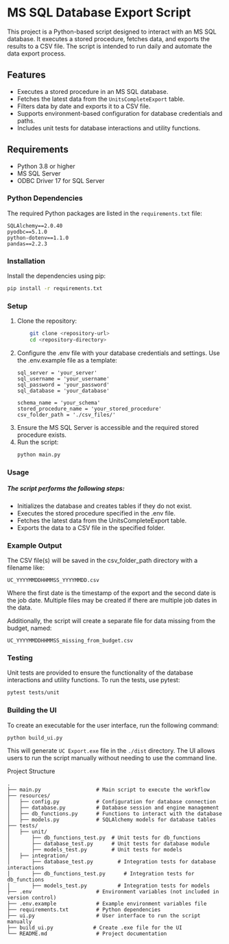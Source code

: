 # MS SQL Database Export Script

This project is a Python-based script designed to interact with an MS SQL database. It executes a stored procedure, fetches data, and exports the results to a CSV file. The script is intended to run daily and automate the data export process.

## Features

- Executes a stored procedure in an MS SQL database.
- Fetches the latest data from the `UnitsCompleteExport` table.
- Filters data by date and exports it to a CSV file.
- Supports environment-based configuration for database credentials and paths.
- Includes unit tests for database interactions and utility functions.

## Requirements

- Python 3.8 or higher
- MS SQL Server
- ODBC Driver 17 for SQL Server

### Python Dependencies

The required Python packages are listed in the `requirements.txt` file:

```plaintext
SQLAlchemy==2.0.40
pyodbc==5.1.0
python-dotenv==1.1.0
pandas==2.2.3
```

### Installation

Install the dependencies using pip:

```bash
pip install -r requirements.txt
```

### Setup

1. Clone the repository:
    ```bash
        git clone <repository-url>
        cd <repository-directory>
    ```
2. Configure the .env file with your database credentials and settings. Use the .env.example file as a template:  
    ```plaintext
    sql_server = 'your_server'
    sql_username = 'your_username'
    sql_password = 'your_password'
    sql_database = 'your_database'

    schema_name = 'your_schema'
    stored_procedure_name = 'your_stored_procedure'
    csv_folder_path = './csv_files/'
    ```
3. Ensure the MS SQL Server is accessible and the required stored procedure exists.  
4. Run the script:
    ```bash
    python main.py
   ```

### Usage

##### The script performs the following steps:  
 - Initializes the database and creates tables if they do not exist.
 - Executes the stored procedure specified in the .env file.
 - Fetches the latest data from the UnitsCompleteExport table.
 - Exports the data to a CSV file in the specified folder.

### Example Output
The CSV file(s) will be saved in the csv_folder_path directory with a filename like:
```plaintext
UC_YYYYMMDDHHMMSS_YYYYMMDD.csv
```
Where the first date is the timestamp of the export and the second date is the job date.
Multiple files may be created if there are multiple job dates in the data. 

Additionally, the script will create a separate file for data missing from the budget, named:
```plaintext
UC_YYYYMMDDHHMMSS_missing_from_budget.csv
```

### Testing
Unit tests are provided to ensure the functionality of the database interactions and utility functions. To run the tests, use pytest:

```bash
pytest tests/unit
```

### Building the UI
To create an executable for the user interface, run the following command:

```bash
python build_ui.py
```
This will generate `UC Export.exe` file in the `./dist` directory. The UI allows users to run the script manually without needing to use the command line.

Project Structure
```plaintext
.
├── main.py                  # Main script to execute the workflow
├── resources/
│   ├── config.py            # Configuration for database connection
│   ├── database.py          # Database session and engine management
│   ├── db_functions.py      # Functions to interact with the database
│   ├── models.py            # SQLAlchemy models for database tables
├── tests/
│   ├── unit/
│       ├── db_functions_test.py  # Unit tests for db_functions
│       ├── database_test.py      # Unit tests for database module
│       ├── models_test.py        # Unit tests for models
│   ├── integration/
│       ├── database_test.py        # Integration tests for database interactions
│       ├── db_functions_test.py      # Integration tests for db_functions
│       ├── models_test.py          # Integration tests for models
├── .env                     # Environment variables (not included in version control)
├── .env.example             # Example environment variables file
├── requirements.txt         # Python dependencies
├── ui.py                    # User interface to run the script manually
├── build_ui.py             # Create .exe file for the UI
└── README.md                # Project documentation
```